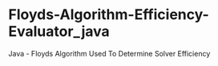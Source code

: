 # Floyds-Algorithm-Efficiency-Evaluator_java
Java - Floyds Algorithm Used To Determine Solver Efficiency
